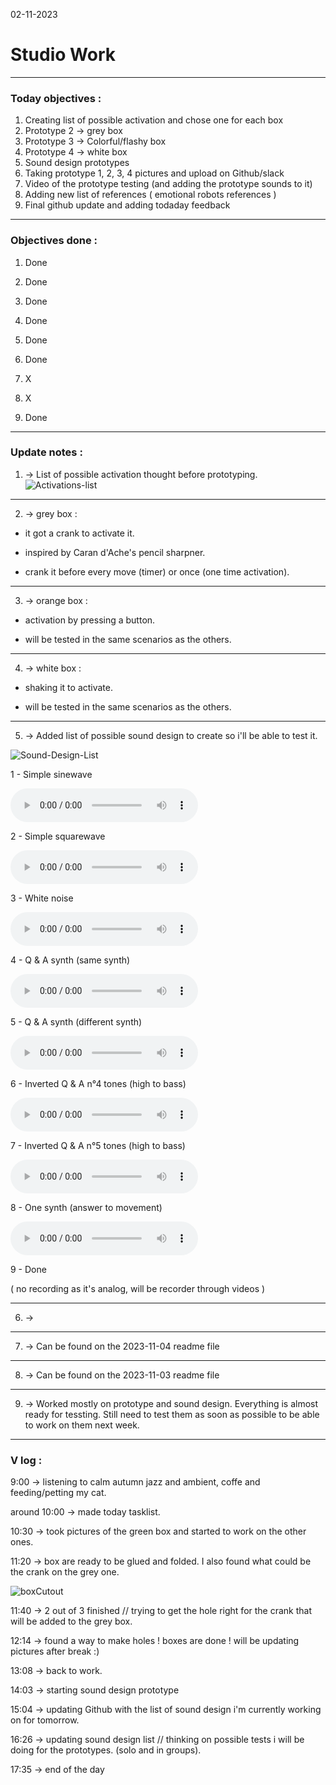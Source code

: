 02-11-2023
# Studio Work 

---

### Today objectives :
1. Creating list of possible activation and chose one for each box
2. Prototype 2 -> grey box
3. Prototype 3 -> Colorful/flashy box
4. Prototype 4 -> white box
5. Sound design prototypes
6. Taking prototype 1, 2, 3, 4 pictures and upload on Github/slack
7. Video of the prototype testing (and adding the prototype sounds to it)
8. Adding new list of references ( emotional robots references )
9. Final github update and adding todaday feedback

---

### Objectives done : 

1. Done

2. Done

3. Done

4. Done

5. Done

6. Done

7. X

8. X

9. Done

---

### Update notes : 

1. -> List of possible activation thought before prototyping.
![Activations-list](images/Activation-list.png)

---

2. -> grey box : 

- it got a crank to activate it.

- inspired by Caran d'Ache's pencil sharpner.

- crank it before every move (timer) or once (one time activation).

---

3. -> orange box :

- activation by pressing a button.

- will be tested in the same scenarios as the others.

---

4. -> white box :

- shaking it to activate.

- will be tested in the same scenarios as the others.

---

5. -> Added list of possible sound design to create so i'll be able to test it.

![Sound-Design-List](images/sound-design-list02.png)

1 - Simple sinewave

<audio src="sound-design/MD_prototype02_sounds1.mp3" controls title="Title"></audio>

2 - Simple squarewave

<audio src="sound-design/MD_prototype02_sounds2.mp3" controls title="Title"></audio>

3 - White noise

<audio src="sound-design/MD_prototype02_sounds3.mp3" controls title="Title"></audio>

4 - Q & A synth (same synth)

<audio src="sound-design/MD_prototype02_sounds4.mp3" controls title="Title"></audio>

5 - Q & A synth (different synth)

<audio src="sound-design/MD_prototype02_sounds5.mp3" controls title="Title"></audio>

6 - Inverted Q & A n°4 tones (high to bass)

<audio src="sound-design/MD_prototype02_sounds6.mp3" controls title="Title"></audio>

7 - Inverted Q & A n°5 tones (high to bass)

<audio src="sound-design/MD_prototype02_sounds7.mp3" controls title="Title"></audio>

8 - One synth (answer to movement)

<audio src="sound-design/MD_prototype02_sounds8.mp3" controls title="Title"></audio>

9 - Done

( no recording as it's analog, will be recorder through videos )

---

6. -> 

---

7. -> Can be found on the 2023-11-04 readme file

---
8. -> Can be found on the 2023-11-03 readme file

---
9. -> Worked mostly on prototype and sound design. Everything is almost ready for tessting. Still need to test them as soon as possible to be able to work on them next week.

---

### V log :

9:00 -> listening to calm autumn jazz and ambient, coffe and feeding/petting my cat.

around 10:00 -> made today tasklist.

10:30 -> took pictures of the green box and started to work on the other ones.

11:20 -> box are ready to be glued and folded. I also found what could be the crank on the grey one.

![boxCutout](images/box-proto-cutout.jpg)

11:40 -> 2 out of 3 finished // trying to get the hole right for the crank that will be added to the grey box.

12:14 -> found a way to make holes ! boxes are done ! will be updating pictures after break :) 

13:08 -> back to work.

14:03 -> starting sound design prototype 

15:04 -> updating Github with the list of sound design i'm currently working on for tomorrow.

16:26 -> updating sound design list // thinking on possible tests i will be doing for the prototypes. (solo and in groups).

17:35 -> end of the day